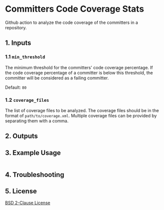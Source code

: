 # Committers Code Coverage Stats
Github action to analyze the code coverage of the committers in a repository.

## 1. Inputs

### 1.1 `min_threshold`

The minimum threshold for the committers' code coverage percentage. If the code coverage percentage of a committer is below this threshold, the committer will be considered as a failing committer.

Default: `80`

### 1.2 `coverage_files`

The list of coverage files to be analyzed. The coverage files should be in the format of `path/to/coverage.xml`. Multiple coverage files can be provided by separating them with a comma.

## 2. Outputs

## 3. Example Usage

```yaml
```

## 4. Troubleshooting

## 5. License

[BSD 2-Clause License](https://opensource.org/license/bsd-2-clause)